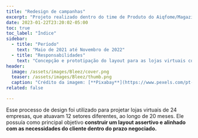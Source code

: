 ```yaml
---
title: "Redesign de campanhas"
excerpt: "Projeto realizado dentro do time de Produto do Aiqfome/Magazine Luiza"
date: 2023-01-22T23:20:02-05:00
toc: true
toc_label: "Índice"
sidebar:
  - title: "Período"
    text: "Maio de 2021 até Novembro de 2022"
  - title: "Responsabilidades"
    text: "Concepção e prototipação do layout para as lojas virtuais com base nos dados levantados sobre o comportamento do usuário e no conceito da experiência buscada pela marca do cliente."
header:
  image: /assets/images/Bleez/cover.png
  teaser: /assets/images/Bleez/thumb.png
  caption: "Crédito da imagem: [**Pixabay**](https://www.pexels.com/pt-br/@pixabay)"
related: false

---
```


Esse processo de design foi utilizado para projetar lojas virtuais de 24 empresas, que atuavam 12 setores diferentes, ao longo de 20 meses. Ele possuía como principal objetivo **construir um layout assertivo e alinhado com as necessidades do cliente dentro do prazo negociado.**
